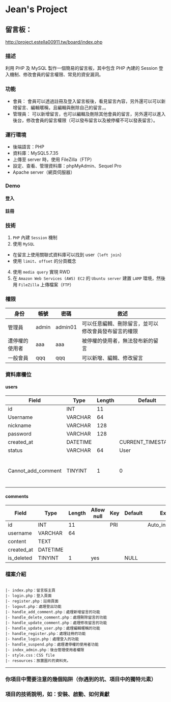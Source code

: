 # Jean's Project

## 留言板：
http://project.estella00911.tw/board/index.php
### 描述
利用 PHP 及 MySQL 製作一個簡易的留言板，其中包含 PHP 內建的 Session 登入機制、修改會員的留言權限、常見的資安漏洞。

### 功能
- 會員：
會員可以透過註冊及登入留言板後，看見留言內容，另外還可以可以新增留言、編輯暱稱，且編輯與刪除自己的留言，。
- 管理員：
可以新增留言，也可以編輯及刪除其他會員的留言，另外還可以進入後台，修改會員的留言權限（可以發布留言以及被停權不可以發表留言）。

### 運行環境
* 後端語言：PHP
* 資料庫：MySQL5.7.35
* 上傳至 server 時，使用 FileZilla（FTP）
* 設定、查看、管理資料庫：phpMyAdmin、Sequel Pro
* Apache server（網頁伺服器）
### Demo
#### 登入
#### 註冊

### 技術
1. `PHP` 內建 `Session` 機制
2. 使用 `MySQL`
 - 在留言上使用關聯式資料庫可以找到 user（`left join`）
 - 使用 `limit`、`offset` 的分頁概念 
4. 使用 `media query` 實現 RWD
5. 在 `Amazon Web Services (AWS) EC2` 的 `Ubuntu server` 建置 `LAMP` 環境，然後用 `FileZilla` 上傳檔案（`FTP`） 

### 權限
| 身份      | 帳號    | 密碼      | 敘述|
|---------|-------|---------|---------|
| 管理員     | admin | admin01 |可以任意編輯、刪除留言，並可以修改會員發布留言的權限|
| 遭停權的使用者 | aaa   | aaa     |被停權的使用者，無法發布新的留言|
| 一般會員    | qqq   | qqq     |可以新增、編輯、修改留言|

### 資料庫欄位
#### users
| Field                | Type     | Length | Default            | Key | Extra           |
|----------------------|----------|--------|--------------------|-----|-----------------|
| id                   | INT      | 11     |                    | PRI | auto\_increment |
| Username             | VARCHAR  | 64     |                    |     |                 |
| nickname             | VARCHAR  | 128    |                    |     |                 |
| password             | VARCHAR  | 128    |                    |     |                 |
| created\_at          | DATETIME |        | CURRENT\_TIMESTAMP |     |                 |
| status               | VARCHAR  | 64     | User               |     |                 |
| Cannot\_add\_comment | TINYINT  | 1      | 0                  |     |   1（= `True`, 意即不能新增留言）<br> 0（= `false`，可新增留言）              |
#### comments

| Field       | Type     | Length | Allow null | Key | Default | Extra           |
|-------------|----------|--------|------------|-----|---------|-----------------|
| id          | INT      | 11     |            | PRI |         | Auto\_increment |
| username    | VARCHAR  | 64     |            |     |         |                 |
| content     | TEXT     |        |            |     |         |                 |
| created\_at | DATETIME |        |            |     |         |                 |
| is\_deleted | TINYINT  | 1      | yes        |     |      NULL    |                 |

### 檔案介紹
```

|- index.php：留言版主頁
|- login.php：登入頁面
|- register.php：註冊頁面
|- logout.php：處理登出功能
|- handle_add_comment.php：處理新增留言的功能
|- handle_delete_comment.php：處理刪除留言的功能
|- handle_update_comment.php：處理修改留言的功能
|- handle_update_user.php：處理編輯暱稱的功能
|- handle_register.php：處理註冊的功能
|- handle_login.php：處理登入的功能
|- handle_suspend.php：處理遭停權的使用者功能
|- index_admin.php：後台管理使用者權限
|- style.css：CSS file
|- resources：放置圖片的資料夾。
```
<hr>

### 你項目中需要注意的幾個陷阱（你遇到的坑、項目中的獨特元素）

### 項目的技術說明，如：安裝、啟動、如何貢獻
